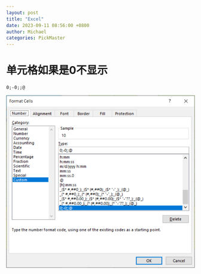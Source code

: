 ```yaml
---
layout: post
title: "Excel"
date: 2023-09-11 08:56:00 +0800
author: Michael
categories: PickMaster
---
```


# 单元格如果是0不显示
    0;-0;;@

![日志文件夹](/assets/office/customformatzero.png)  
    
